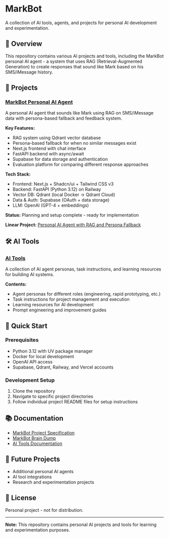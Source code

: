 # MarkBot

A collection of AI tools, agents, and projects for personal AI development and experimentation.

## 🎯 Overview

This repository contains various AI projects and tools, including the MarkBot personal AI agent - a system that uses RAG (Retrieval-Augmented Generation) to create responses that sound like Mark based on his SMS/iMessage history.

## 📁 Projects

### [MarkBot Personal AI Agent](./projects/markbot-personal-ai-agent/)

A personal AI agent that sounds like Mark using RAG on SMS/iMessage data with persona-based fallback and feedback system.

**Key Features:**
- RAG system using Qdrant vector database
- Persona-based fallback for when no similar messages exist
- Next.js frontend with chat interface
- FastAPI backend with async/await
- Supabase for data storage and authentication
- Evaluation platform for comparing different response approaches

**Tech Stack:**
- Frontend: Next.js + Shadcn/ui + Tailwind CSS v3
- Backend: FastAPI (Python 3.12) on Railway
- Vector DB: Qdrant (local Docker → Qdrant Cloud)
- Data & Auth: Supabase (OAuth + data storage)
- LLM: OpenAI (GPT-4 + embeddings)

**Status:** Planning and setup complete - ready for implementation

**Linear Project:** [Personal AI Agent with RAG and Persona Fallback](https://linear.app/metresearch/project/personal-ai-agent-with-rag-and-persona-fallback-93acf2283a28)

## 🛠️ AI Tools

### [AI Tools](./ai-tools/)

A collection of AI agent personas, task instructions, and learning resources for building AI systems.

**Contents:**
- Agent personas for different roles (engineering, rapid prototyping, etc.)
- Task instructions for project management and execution
- Learning resources for AI development
- Prompt engineering and improvement guides

## 🚀 Quick Start

### Prerequisites
- Python 3.12 with UV package manager
- Docker for local development
- OpenAI API access
- Supabase, Qdrant, Railway, and Vercel accounts

### Development Setup
1. Clone the repository
2. Navigate to specific project directories
3. Follow individual project README files for setup instructions

## 📚 Documentation

- [MarkBot Project Specification](./projects/markbot-personal-ai-agent/spec.md)
- [MarkBot Brain Dump](./projects/markbot-personal-ai-agent/braindump.md)
- [AI Tools Documentation](./ai-tools/README.md)

## 🔮 Future Projects

- Additional personal AI agents
- AI tool integrations
- Research and experimentation projects

## 📄 License

Personal project - not for distribution.

---

**Note:** This repository contains personal AI projects and tools for learning and experimentation purposes.

